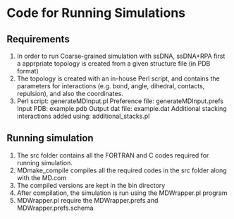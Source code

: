 # Code for Running Simulations

## Requirements

1. In order to run Coarse-grained simulation with ssDNA, ssDNA+RPA first a apprpriate topology is created from a given structure file (in PDB format)
2. The topology is created with an in-house Perl script, and contains the parameters for interactions (e.g. bond, angle, dihedral, contacts, repulsion), and also the coordinates.
3. Perl script: generateMDInput.pl
   Preference file: generateMDInput.prefs
   Input PDB: example.pdb
   Output dat file: example.dat
   Additional stacking interactions added using: additional_stacks.pl
   
## Running simulation

1. The src folder contains all the FORTRAN and C codes required for running simulation.
2. MDmake_compile compiles all the required codes in the src folder along with the MD.com
3. The compiled versions are kept in the bin directory
4. After compilation, the simulation is run using the MDWrapper.pl program
5. MDWrapper.pl require the MDWrapper.prefs and MDWrapper.prefs.schema